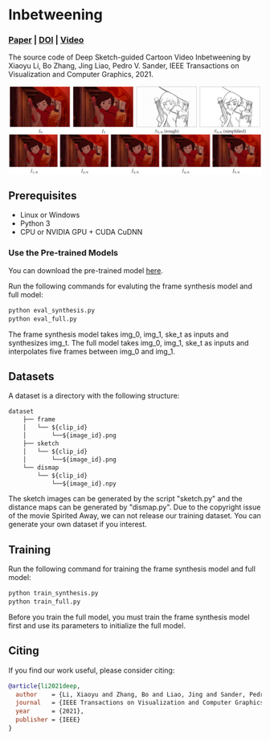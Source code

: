 # Inbetweening
### [Paper](https://arxiv.org/abs/2008.04149) | [DOI](https://doi.org/10.1109/TVCG.2021.3049419) | [Video](https://youtu.be/qeNcjlAFqVo)

The source code of Deep Sketch-guided Cartoon Video Inbetweening by Xiaoyu Li, Bo Zhang, Jing Liao, Pedro V. Sander, IEEE Transactions on Visualization and Computer Graphics, 2021.

<img src='figures/teaser.png' align="center" width=875>

## Prerequisites
- Linux or Windows
- Python 3
- CPU or NVIDIA GPU + CUDA CuDNN

### Use the Pre-trained Models
You can download the pre-trained model [here](https://drive.google.com/file/d/1wn4MfKv2bTH_EWobZB-nE875s9l913rq/view?usp=sharing).

Run the following commands for evaluting the frame synthesis model and full model:
```bash
python eval_synthesis.py
python eval_full.py
```
The frame synthesis model takes img_0, img_1, ske_t as inputs and synthesizes img_t.
The full model takes img_0, img_1, ske_t as inputs and interpolates five frames between img_0 and img_1.

## Datasets
A dataset is a directory with the following structure:

    dataset
        ├── frame
        │   └── ${clip_id}
        │       └──${image_id}.png
        ├── sketch
        │   └── ${clip_id}
        │       └──${image_id}.png
        └── dismap
            └── ${clip_id}
                └──${image_id}.npy
                
The sketch images can be generated by the script "sketch.py" and the distance maps can be generated by "dismap.py". Due to the copyright issue of the movie Spirited Away, we can not release our training dataset. You can generate your own dataset if you interest.

## Training
Run the following command for training the frame synthesis model and full model:
```bash
python train_synthesis.py
python train_full.py
```
Before you train the full model, you must train the frame synthesis model first and use its parameters to initialize the full model.

## Citing
If you find our work useful, please consider citing:
```BibTeX
@article{li2021deep,
  author    = {Li, Xiaoyu and Zhang, Bo and Liao, Jing and Sander, Pedro},
  journal   = {IEEE Transactions on Visualization and Computer Graphics},
  year      = {2021},
  publisher = {IEEE}
}
```
